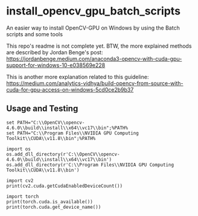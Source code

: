 # install_opencv_gpu_batch_scripts
An easier way to install OpenCV-GPU on Windows by using the Batch scripts and some tools

This repo's readme is not complete yet. BTW, the more explained methods are described by Jordan Benge's post:
https://jordanbenge.medium.com/anaconda3-opencv-with-cuda-gpu-support-for-windows-10-e038569e228

This is another more explanation related to this guideline:
https://medium.com/analytics-vidhya/build-opencv-from-source-with-cuda-for-gpu-access-on-windows-5cd0ce2b9b37

## Usage and Testing
```code
set PATH="C:\\OpenCV\\opencv-4.6.0\\build\\install\\x64\\vc17\\bin";%PATH%
set PATH="C:\\Program Files\\NVIDIA GPU Computing Toolkit\\CUDA\\v11.8\\bin";%PATH%

import os
os.add_dll_directory(r'C:\\OpenCV\\opencv-4.6.0\\build\\install\\x64\\vc17\\bin')
os.add_dll_directory(r'C:\\Program Files\\NVIDIA GPU Computing Toolkit\\CUDA\\v11.8\\bin')

import cv2
print(cv2.cuda.getCudaEnabledDeviceCount())

import torch
print(torch.cuda.is_available())
print(torch.cuda.get_device_name())
```
